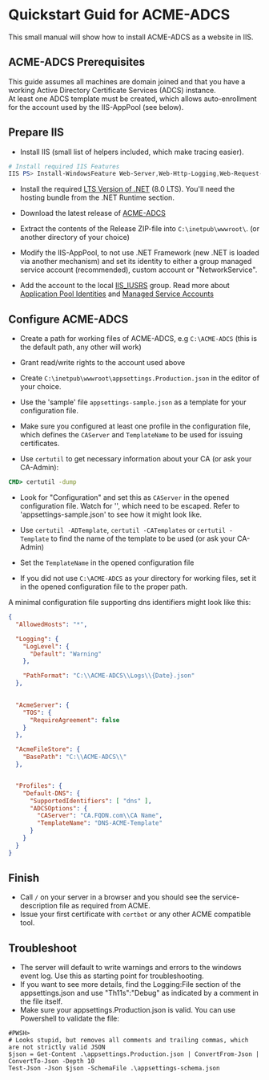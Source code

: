 # Quickstart Guid for ACME-ADCS

This small manual will show how to install ACME-ADCS as a website in IIS.

## ACME-ADCS Prerequisites

This guide assumes all machines are domain joined and that you have a working Active Directory Certificate Services (ADCS) instance.  
At least one ADCS template must be created, which allows auto-enrollment for the account used by the IIS-AppPool (see below).  


## Prepare IIS

- Install IIS (small list of helpers included, which make tracing easier).
```PowerShell
# Install required IIS Features
IIS PS> Install-WindowsFeature Web-Server,Web-Http-Logging,Web-Request-Monitor,Web-Http-Tracing,Web-Filtering,Web-IP-Security,Web-Mgmt-Console;
```

- Install the required [LTS Version of .NET](https://dotnet.microsoft.com/en-us/download/dotnet/8.0) (8.0 LTS). You'll need the hosting bundle from the .NET Runtime section.
- Download the latest release of [ACME-ADCS](https://github.com/glatzert/ACME-Server-ADCS/releases)

- Extract the contents of the Release ZIP-file into `C:\inetpub\wwwroot\`. (or another directory of your choice)
- Modify the IIS-AppPool, to not use .NET Framework (new .NET is loaded via another mechanism) and set its identity to either a group managed service account (recommended), custom account or "NetworkService".
- Add the account to the local [IIS_IUSRS](https://learn.microsoft.com/en-us/iis/get-started/planning-for-security/understanding-built-in-user-and-group-accounts-in-iis#understanding-the-new-iis_iusrs-group) group. Read more about [Application Pool Identities](https://learn.microsoft.com/en-us/iis/manage/configuring-security/application-pool-identities) and [Managed Service Accounts](https://learn.microsoft.com/de-de/windows-server/security/group-managed-service-accounts/group-managed-service-accounts-overview)

 
## Configure ACME-ADCS

- Create a path for working files of ACME-ADCS, e.g `C:\ACME-ADCS` (this is the default path, any other will work)
- Grant read/write rights to the account used above

- Create `C:\inetpub\wwwroot\appsettings.Production.json` in the editor of your choice.
- Use the 'sample' file `appsettings-sample.json` as a template for your configuration file.
- Make sure you configured at least one profile in the configuration file, which defines the `CAServer` and `TemplateName` to be used for issuing certificates.

- Use `certutil` to get necessary information about your CA (or ask your CA-Admin):
```cmd
CMD> certutil -dump
```
- Look for "Configuration" and set this as `CAServer` in the opened configuration file. Watch for '\', which need to be escaped. Refer to 'appsettings-sample.json' to see how it might look like.

- Use `certutil -ADTemplate`, `certutil -CATemplates` or `certutil -Template` to find the name of the template to be used (or ask your CA-Admin)
- Set the `TemplateName` in the opened configuration file

- If you did not use `C:\ACME-ADCS` as your directory for working files, set it in the opened configuration file to the proper path.

A minimal configuration file supporting dns identifiers might look like this:
```json
{
  "AllowedHosts": "*",

  "Logging": {
    "LogLevel": {
      "Default": "Warning"
    },

    "PathFormat": "C:\\ACME-ADCS\\Logs\\{Date}.json"
  },

  
  "AcmeServer": {
    "TOS": {
      "RequireAgreement": false
    }
  },

  "AcmeFileStore": {
    "BasePath": "C:\\ACME-ADCS\\"
  },


  "Profiles": {
    "Default-DNS": {
      "SupportedIdentifiers": [ "dns" ],
      "ADCSOptions": {
        "CAServer": "CA.FQDN.com\\CA Name",
        "TemplateName": "DNS-ACME-Template"
      }
    }
  }
}

```

## Finish

- Call `/` on your server in a browser and you should see the service-description file as required from ACME.
- Issue your first certificate with `certbot` or any other ACME compatible tool.

## Troubleshoot

- The server will default to write warnings and errors to the windows event log. Use this as starting point for troubleshooting.
- If you want to see more details, find the Logging:File section of the appsettings.json and use "Th11s":"Debug" as indicated by a comment in the file itself.
- Make sure your appsettings.Production.json is valid. You can use Powershell to validate the file:
```pwsh
#PWSH>
# Looks stupid, but removes all comments and trailing commas, which are not strictly valid JSON
$json = Get-Content .\appsettings.Production.json | ConvertFrom-Json | ConvertTo-Json -Depth 10
Test-Json -Json $json -SchemaFile .\appsettings-schema.json
```
